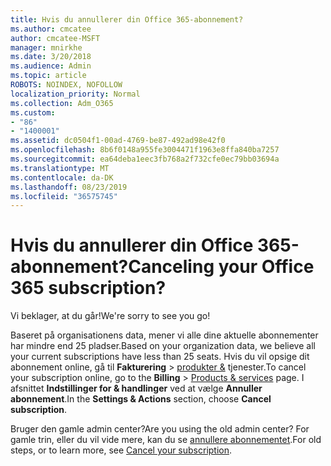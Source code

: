 ```yaml
---
title: Hvis du annullerer din Office 365-abonnement?
ms.author: cmcatee
author: cmcatee-MSFT
manager: mnirkhe
ms.date: 3/20/2018
ms.audience: Admin
ms.topic: article
ROBOTS: NOINDEX, NOFOLLOW
localization_priority: Normal
ms.collection: Adm_O365
ms.custom:
- "86"
- "1400001"
ms.assetid: dc0504f1-00ad-4769-be87-492ad98e42f0
ms.openlocfilehash: 8b6f0148a955fe3004471f1963e8ffa840ba7257
ms.sourcegitcommit: ea64deba1eec3fb768a2f732cfe0ec79bb03694a
ms.translationtype: MT
ms.contentlocale: da-DK
ms.lasthandoff: 08/23/2019
ms.locfileid: "36575745"
---
```

# <a name="canceling-your-office-365-subscription"></a><span data-ttu-id="f2591-102">Hvis du annullerer din Office 365-abonnement?</span><span class="sxs-lookup"><span data-stu-id="f2591-102">Canceling your Office 365 subscription?</span></span>

<span data-ttu-id="f2591-103">Vi beklager, at du går!</span><span class="sxs-lookup"><span data-stu-id="f2591-103">We're sorry to see you go!</span></span>
  
<span data-ttu-id="f2591-104">Baseret på organisationens data, mener vi alle dine aktuelle abonnementer har mindre end 25 pladser.</span><span class="sxs-lookup"><span data-stu-id="f2591-104">Based on your organization data, we believe all your current subscriptions have less than 25 seats.</span></span> <span data-ttu-id="f2591-105">Hvis du vil opsige dit abonnement online, gå til **Fakturering** \> [produkter &](https://go.microsoft.com/fwlink/p/?linkid=842054) tjenester.</span><span class="sxs-lookup"><span data-stu-id="f2591-105">To cancel your subscription online, go to the **Billing** \> [Products & services](https://go.microsoft.com/fwlink/p/?linkid=842054) page.</span></span> <span data-ttu-id="f2591-106">I afsnittet **Indstillinger for & handlinger** ved at vælge **Annuller abonnement**.</span><span class="sxs-lookup"><span data-stu-id="f2591-106">In the **Settings & Actions** section, choose **Cancel subscription**.</span></span>
  
<span data-ttu-id="f2591-107">Bruger den gamle admin center?</span><span class="sxs-lookup"><span data-stu-id="f2591-107">Are you using the old admin center?</span></span> <span data-ttu-id="f2591-108">For gamle trin, eller du vil vide mere, kan du se [annullere abonnementet](https://docs.microsoft.com/office365/admin/subscriptions-and-billing/cancel-your-subscription).</span><span class="sxs-lookup"><span data-stu-id="f2591-108">For old steps, or to learn more, see [Cancel your subscription](https://docs.microsoft.com/office365/admin/subscriptions-and-billing/cancel-your-subscription).</span></span>
